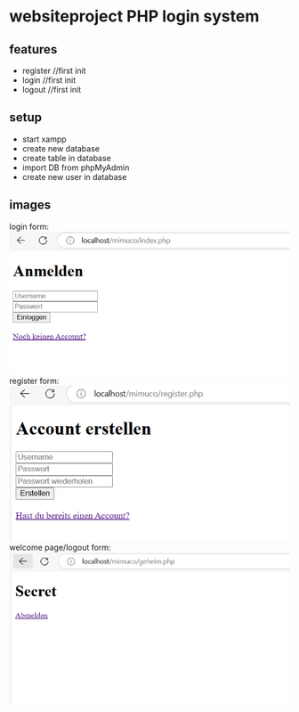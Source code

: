 # websiteproject PHP login system

## features
- register      //first init
- login         //first init
- logout        //first init


## setup
- start xampp
- create new database
- create table in database
- import DB from phpMyAdmin
- create new user in database



## images
login form: ![alt text](imgs/login.png)
register form: ![alt text](imgs/register.png)
welcome page/logout form: ![alt text](imgs/logout.png)
